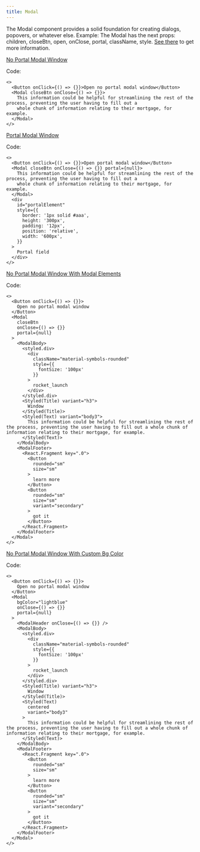 ```yaml
---
title: Modal
---
```


The Modal component provides a solid foundation for creating dialogs, popovers, or whatever else. Example:
The Modal has the next props: children, closeBtn, open, onClose, portal, className, style. [See there](/?path=/docs/core-modal-basemodal--docs) to get more information.

[No Portal Modal Window](/?path=/story/core-modal-modal--no-portal-modal-window)

Code:

```tsx
<>
  <Button onClick={() => {}}>Open no portal modal window</Button>
  <Modal closeBtn onClose={() => {}}>
    This information could be helpful for streamlining the rest of the process, preventing the user having to fill out a
    whole chunk of information relating to their mortgage, for example.
  </Modal>
</>
```

[Portal Modal Window](/?path=/story/core-modal-modal--portal-modal-window)

Code:

```tsx
<>
  <Button onClick={() => {}}>Open portal modal window</Button>
  <Modal closeBtn onClose={() => {}} portal={null}>
    This information could be helpful for streamlining the rest of the process, preventing the user having to fill out a
    whole chunk of information relating to their mortgage, for example.
  </Modal>
  <div
    id="portalElement"
    style={{
      border: '1px solid #aaa',
      height: '300px',
      padding: '12px',
      position: 'relative',
      width: '600px',
    }}
  >
    Portal field
  </div>
</>
```

[No Portal Modal Window With Modal Elements](/?path=/story/core-modal-modal--no-portal-modal-window-with-modal-elements)

Code:

```tsx
<>
  <Button onClick={() => {}}>
    Open no portal modal window
  </Button>
  <Modal
    closeBtn
    onClose={() => {}}
    portal={null}
  >
    <ModalBody>
      <styled.div>
        <div
          className="material-symbols-rounded"
          style={{
            fontSize: '100px'
          }}
        >
          rocket_launch
        </div>
      </styled.div>
      <Styled(Title) variant="h3">
        Window
      </Styled(Title)>
      <Styled(Text) variant="body3">
        This information could be helpful for streamlining the rest of the process, preventing the user having to fill out a whole chunk of information relating to their mortgage, for example.
      </Styled(Text)>
    </ModalBody>
    <ModalFooter>
      <React.Fragment key=".0">
        <Button
          rounded="sm"
          size="sm"
        >
          learn more
        </Button>
        <Button
          rounded="sm"
          size="sm"
          variant="secondary"
        >
          got it
        </Button>
      </React.Fragment>
    </ModalFooter>
  </Modal>
</>
```

[No Portal Modal Window With Custom Bg Color](/?path=/story/core-modal-modal--no-portal-modal-window-with-custom-bg-color)

Code:

```tsx
<>
  <Button onClick={() => {}}>
    Open no portal modal window
  </Button>
  <Modal
    bgColor="lightblue"
    onClose={() => {}}
    portal={null}
  >
    <ModalHeader onClose={() => {}} />
    <ModalBody>
      <styled.div>
        <div
          className="material-symbols-rounded"
          style={{
            fontSize: '100px'
          }}
        >
          rocket_launch
        </div>
      </styled.div>
      <Styled(Title) variant="h3">
        Window
      </Styled(Title)>
      <Styled(Text)
        centered
        variant="body3"
      >
        This information could be helpful for streamlining the rest of the process, preventing the user having to fill out a whole chunk of information relating to their mortgage, for example.
      </Styled(Text)>
    </ModalBody>
    <ModalFooter>
      <React.Fragment key=".0">
        <Button
          rounded="sm"
          size="sm"
        >
          learn more
        </Button>
        <Button
          rounded="sm"
          size="sm"
          variant="secondary"
        >
          got it
        </Button>
      </React.Fragment>
    </ModalFooter>
  </Modal>
</>
```
